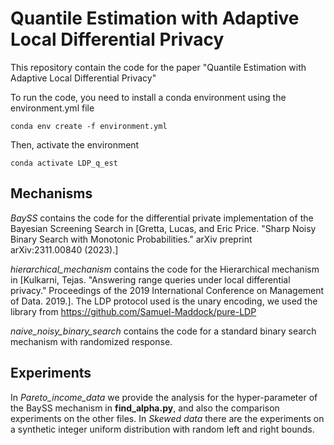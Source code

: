 # Quantile Estimation with Adaptive Local Differential Privacy

This repository contain the code for the paper "Quantile Estimation with Adaptive Local Differential Privacy" 

To run the code, you need to install a conda environment using the environment.yml file
    
    conda env create -f environment.yml

Then, activate the environment

    conda activate LDP_q_est

## Mechanisms
*BaySS* contains the code for the differential private implementation of the Bayesian Screening Search in 
[Gretta, Lucas, and Eric Price. "Sharp Noisy Binary Search with Monotonic Probabilities." arXiv preprint arXiv:2311.00840 (2023).]

*hierarchical_mechanism* contains the code for the Hierarchical mechanism in 
[Kulkarni, Tejas. "Answering range queries under local differential privacy." Proceedings of the 2019 International Conference on Management of Data. 2019.].
The LDP protocol used is the unary encoding, we used the library from https://github.com/Samuel-Maddock/pure-LDP

*naive_noisy_binary_search* contains the code for a standard binary search mechanism with randomized response.

## Experiments
In *Pareto_income_data* we provide the analysis for the hyper-parameter of the BaySS mechanism in **find_alpha.py**, and 
also the comparison experiments on the other files. In *Skewed data* there are the experiments on a synthetic integer uniform distribution
with random left and right bounds.